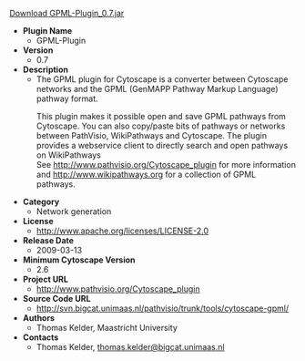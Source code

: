 <a href="GPML-Plugin_0.7.jar">Download GPML-Plugin_0.7.jar</a>

* __Plugin Name__
  * GPML-Plugin
* __Version__
  * 0.7
* __Description__
  * The GPML plugin for Cytoscape is a converter between Cytoscape networks and the GPML (GenMAPP Pathway Markup Language) pathway format.<p>This plugin makes it possible open and save GPML pathways from Cytoscape. You can also copy/paste bits of pathways or networks between PathVisio, WikiPathways and Cytoscape. The plugin provides a webservice client to directly search and open pathways on WikiPathways<br>See http://www.pathvisio.org/Cytoscape_plugin for more information and http://www.wikipathways.org for a collection of GPML pathways.
* __Category__
  * Network generation
* __License__
  * http://www.apache.org/licenses/LICENSE-2.0
* __Release Date__
  * 2009-03-13
* __Minimum Cytoscape Version__
  * 2.6
* __Project URL__
  * http://www.pathvisio.org/Cytoscape_plugin
* __Source Code URL__
  * http://svn.bigcat.unimaas.nl/pathvisio/trunk/tools/cytoscape-gpml/
* __Authors__
  * Thomas Kelder, Maastricht University
* __Contacts__
  * Thomas Kelder, thomas.kelder@bigcat.unimaas.nl
